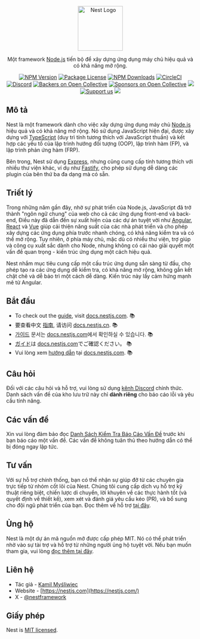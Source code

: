 <p align="center">
  <a href="https://nestjs.com/" target="blank"><img src="https://nestjs.com/img/logo-small.svg" width="120" alt="Nest Logo" /></a>
</p>

[circleci-image]: https://img.shields.io/circleci/build/github/nestjs/nest/master?token=abc123def456
[circleci-url]: https://circleci.com/gh/nestjs/nest

<p align="center">Một framework <a href="https://nodejs.org" target="_blank">Node.js</a> tiến bộ để xây dựng ứng dụng máy chủ hiệu quả và có khả năng mở rộng.</p>
<p align="center">
<a href="https://www.npmjs.com/~nestjscore" target="_blank"><img src="https://img.shields.io/npm/v/@nestjs/core.svg" alt="NPM Version" /></a>
<a href="https://www.npmjs.com/~nestjscore" target="_blank"><img src="https://img.shields.io/npm/l/@nestjs/core.svg" alt="Package License" /></a>
<a href="https://www.npmjs.com/~nestjscore" target="_blank"><img src="https://img.shields.io/npm/dm/@nestjs/common.svg" alt="NPM Downloads" /></a>
<a href="https://circleci.com/gh/nestjs/nest" target="_blank"><img src="https://img.shields.io/circleci/build/github/nestjs/nest/master" alt="CircleCI" /></a>
<a href="https://discord.gg/G7Qnnhy" target="_blank"><img src="https://img.shields.io/badge/discord-online-brightgreen.svg" alt="Discord"/></a>
<a href="https://opencollective.com/nest#backer" target="_blank"><img src="https://opencollective.com/nest/backers/badge.svg" alt="Backers on Open Collective" /></a>
<a href="https://opencollective.com/nest#sponsor" target="_blank"><img src="https://opencollective.com/nest/sponsors/badge.svg" alt="Sponsors on Open Collective" /></a>
<a href="https://paypal.me/kamilmysliwiec" target="_blank"><img src="https://img.shields.io/badge/Donate-PayPal-ff3f59.svg"/></a>
<a href="https://opencollective.com/nest#sponsor"  target="_blank"><img src="https://img.shields.io/badge/Support%20us-Open%20Collective-41B883.svg" alt="Support us"></a>
<a href="https://twitter.com/nestframework" target="_blank"><img src="https://img.shields.io/twitter/follow/nestframework.svg?style=social&label=Follow"></a>
</p>
  <!--[![Backers on Open Collective](https://opencollective.com/nest/backers/badge.svg)](https://opencollective.com/nest#backer)
  [![Sponsors on Open Collective](https://opencollective.com/nest/sponsors/badge.svg)](https://opencollective.com/nest#sponsor)-->

## Mô tả

Nest là một framework dành cho việc xây dựng ứng dụng máy chủ <a href="https://nodejs.org" target="_blank">Node.js</a> hiệu quả và có khả năng mở rộng. Nó sử dụng JavaScript hiện đại, được xây dựng với <a href="https://www.typescriptlang.org" target="_blank">TypeScript</a> (duy trì tính tương thích với JavaScript thuần) và kết hợp các yếu tố của lập trình hướng đối tượng (OOP), lập trình hàm (FP), và lập trình phản ứng hàm (FRP).

<p>Bên trong, Nest sử dụng <a href="https://expressjs.com/" target="_blank">Express</a>, nhưng cũng cung cấp tính tương thích với nhiều thư viện khác, ví dụ như <a href="https://github.com/fastify/fastify" target="_blank">Fastify</a>, cho phép sử dụng dễ dàng các plugin của bên thứ ba đa dạng mà có sẵn.</p>

## Triết lý

<p>Trong những năm gần đây, nhờ sự phát triển của Node.js, JavaScript đã trở thành "ngôn ngữ chung" của web cho cả các ứng dụng front-end và back-end, Điều này đã dẫn đến sự xuất hiện của các dự án tuyệt vời như <a href="https://angular.io/" target="_blank">Angular</a>, <a href="https://github.com/facebook/react" target="_blank">React</a> và <a href="https://github.com/vuejs/vue" target="_blank">Vue</a> giúp cải thiện năng suất của các nhà phát triển và cho phép xây dựng các ứng dụng phía trước nhanh chóng, có khả năng kiểm tra và có thể mở rộng. Tuy nhiên, ở phía máy chủ, mặc dù có nhiều thư viện, trợ giúp và công cụ xuất sắc dành cho Node, nhưng không có cái nào giải quyết một vấn đề quan trọng - kiến trúc ứng dụng một cách hiệu quả.</p>
<p>Nest nhắm mục tiêu cung cấp một cấu trúc ứng dụng sẵn sàng từ đầu, cho phép tạo ra các ứng dụng dễ kiểm tra, có khả năng mở rộng, không gắn kết chặt chẽ và dễ bảo trì một cách dễ dàng. Kiến trúc này lấy cảm hứng mạnh mẽ từ Angular.</p>

## Bắt đầu

- To check out the [guide](https://docs.nestjs.com), visit [docs.nestjs.com](https://docs.nestjs.com). :books:
- 要查看中文 [指南](readme_zh.md), 请访问 [docs.nestjs.cn](https://docs.nestjs.cn). :books:
- [가이드](readme_kr.md) 문서는 [docs.nestjs.com](https://docs.nestjs.com)에서 확인하실 수 있습니다. :books:
- [ガイド](readme_jp.md)は [docs.nestjs.com](https://docs.nestjs.com)でご確認ください。 :books:
- Vui lòng xem [hướng dẫn](readme_jp.md) tại [docs.nestjs.com](https://docs.nestjs.com). :books:


## Câu hỏi

Đối với các câu hỏi và hỗ trợ, vui lòng sử dụng [kênh Discord](https://discord.gg/G7Qnnhy) chính thức. Danh sách vấn đề của kho lưu trữ này chỉ **dành riêng** cho báo cáo lỗi và yêu cầu tính năng.

## Các vấn đề

Xin vui lòng đảm bảo đọc [Danh Sách Kiểm Tra Báo Cáo Vấn Đề](https://github.com/nestjs/nest/blob/master/CONTRIBUTING.md#-submitting-an-issue) trước khi bạn báo cáo một vấn đề. Các vấn đề không tuân thủ theo hướng dẫn có thể bị đóng ngay lập tức.

## Tư vấn

Với sự hỗ trợ chính thống, bạn có thể nhận sự giúp đỡ từ các chuyên gia trực tiếp từ nhóm cốt lõi của Nest. Chúng tôi cung cấp dịch vụ hỗ trợ kỹ thuật riêng biệt, chiến lược di chuyển, lời khuyên về các thực hành tốt (và quyết định về thiết kế), xem xét và đánh giá yêu cầu kéo (PR), và bổ sung cho đội ngũ phát triển của bạn. Đọc thêm về hỗ trợ [tại đây](https://enterprise.nestjs.com).

## Ủng hộ

Nest là một dự án mã nguồn mở được cấp phép MIT. Nó có thể phát triển nhờ vào sự tài trợ và hỗ trợ từ những người ủng hộ tuyệt vời. Nếu bạn muốn tham gia, vui lòng [đọc thêm tại đây](https://docs.nestjs.com/support).

## Liên hệ

- Tác giả - [Kamil Myśliwiec](https://x.com/kammysliwiec)
- Website - [https://nestjs.com](https://nestjs.com/)
- X - [@nestframework](https://x.com/nestframework)

## Giấy phép

Nest is [MIT licensed](LICENSE).
